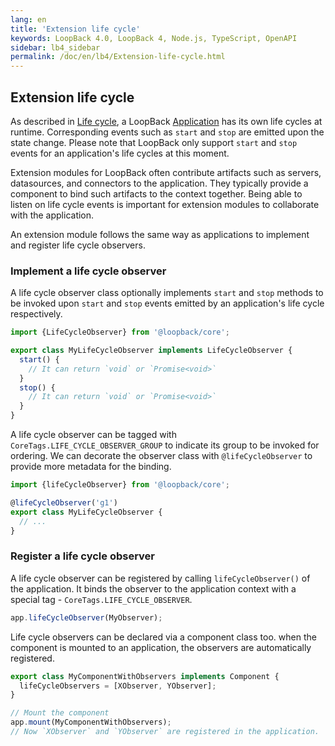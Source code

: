 ```yaml
---
lang: en
title: 'Extension life cycle'
keywords: LoopBack 4.0, LoopBack 4, Node.js, TypeScript, OpenAPI
sidebar: lb4_sidebar
permalink: /doc/en/lb4/Extension-life-cycle.html
---
```


## Extension life cycle

As described in [Life cycle](Life-cycle.md), a LoopBack
[Application](Application.md) has its own life cycles at runtime. Corresponding
events such as `start` and `stop` are emitted upon the state change. Please note
that LoopBack only support `start` and `stop` events for an application's life
cycles at this moment.

Extension modules for LoopBack often contribute artifacts such as servers,
datasources, and connectors to the application. They typically provide a
component to bind such artifacts to the context together. Being able to listen
on life cycle events is important for extension modules to collaborate with the
application.

An extension module follows the same way as applications to implement and
register life cycle observers.

### Implement a life cycle observer

A life cycle observer class optionally implements `start` and `stop` methods to
be invoked upon `start` and `stop` events emitted by an application's life cycle
respectively.

```ts
import {LifeCycleObserver} from '@loopback/core';

export class MyLifeCycleObserver implements LifeCycleObserver {
  start() {
    // It can return `void` or `Promise<void>`
  }
  stop() {
    // It can return `void` or `Promise<void>`
  }
}
```

A life cycle observer can be tagged with `CoreTags.LIFE_CYCLE_OBSERVER_GROUP` to
indicate its group to be invoked for ordering. We can decorate the observer
class with `@lifeCycleObserver` to provide more metadata for the binding.

```ts
import {lifeCycleObserver} from '@loopback/core';

@lifeCycleObserver('g1')
export class MyLifeCycleObserver {
  // ...
}
```

### Register a life cycle observer

A life cycle observer can be registered by calling `lifeCycleObserver()` of the
application. It binds the observer to the application context with a special
tag - `CoreTags.LIFE_CYCLE_OBSERVER`.

```ts
app.lifeCycleObserver(MyObserver);
```

Life cycle observers can be declared via a component class too. when the
component is mounted to an application, the observers are automatically
registered.

```ts
export class MyComponentWithObservers implements Component {
  lifeCycleObservers = [XObserver, YObserver];
}

// Mount the component
app.mount(MyComponentWithObservers);
// Now `XObserver` and `YObserver` are registered in the application.
```

